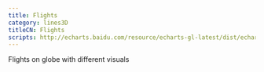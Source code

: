 ```yaml
---
title: Flights
category: lines3D
titleCN: Flights
scripts: http://echarts.baidu.com/resource/echarts-gl-latest/dist/echarts-gl.min.js
---
```

Flights on globe with different visuals
